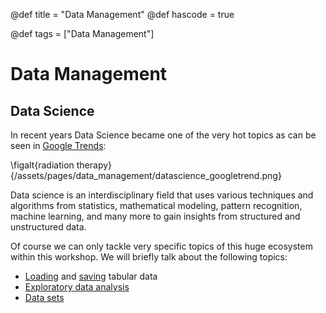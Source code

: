 @def title = "Data Management"
@def hascode = true

@def tags = ["Data Management"]

# Data Management

## Data Science

In recent years Data Science became one of the very hot topics as can be seen in [Google Trends](https://trends.google.de/trends/explore?date=all&q=data%20science):

\figalt{radiation therapy}{/assets/pages/data_management/datascience_googletrend.png}

Data science is an interdisciplinary field that uses various techniques and algorithms from statistics, mathematical modeling, pattern recognition, machine learning, and many more to gain insights from structured and unstructured data.

Of course we can only tackle very specific topics of this huge ecosystem within this workshop. We will briefly talk about the following topics:
- [Loading](loading_data/) and [saving](saving_data/) tabular data
- [Exploratory data analysis](exploratory_da/)
- [Data sets](datasets/)
